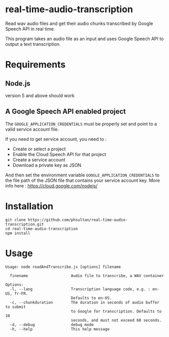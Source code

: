 # real-time-audio-transcription
Read wav audio files and get their audio chunks transcribed by Google Speech API in real time.

This program takes an audio file as an input and uses Google Speech API to output a text transcription.

# Requirements
## Node.js

version 5 and above should work

## A Google Speech API enabled project

The `GOOGLE_APPLICATION_CREDENTIALS` must be properly set and point to a
valid service account file.

If you need to get service account, you need to :
  - Create or select a project
  - Enable the Cloud Speech API for that project
  - Create a service account
  - Download a private key as JSON

And then set the environment variable `GOOGLE_APPLICATION_CREDENTIALS` to the
file path of the JSON file that contains your service account key.
More info here : https://cloud.google.com/nodejs/

# Installation
```
git clone https://github.com/phsultan/real-time-audio-transcription.git
cd real-time-audio-transcription
npm install
```

# Usage
```
Usage: node readAndTranscribe.js [options] filename

  finename                   Audio file to transcribe, a WAV container

Options:
  -l, --lang                 Transcription language code, e.g. : en-US, fr-FR.
                             Defaults to en-US.
  -c, --chunkduration        The duration in seconds of audio buffer to submit
                             to Google for transcription. Defaults to 10
                             seconds, and must not exceed 60 seconds.
  -d, --debug                debug mode
  -h, --help                 This help message
```
